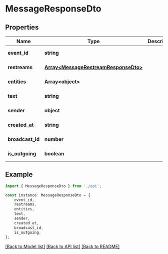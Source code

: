 # MessageResponseDto


## Properties

Name | Type | Description | Notes
------------ | ------------- | ------------- | -------------
**event_id** | **string** |  | [default to undefined]
**restreams** | [**Array&lt;MessageRestreamResponseDto&gt;**](MessageRestreamResponseDto.md) |  | [default to undefined]
**entities** | **Array&lt;object&gt;** |  | [default to undefined]
**text** | **string** |  | [default to undefined]
**sender** | **object** |  | [default to undefined]
**created_at** | **string** |  | [default to undefined]
**broadcast_id** | **number** |  | [default to undefined]
**is_outgoing** | **boolean** |  | [default to undefined]

## Example

```typescript
import { MessageResponseDto } from './api';

const instance: MessageResponseDto = {
    event_id,
    restreams,
    entities,
    text,
    sender,
    created_at,
    broadcast_id,
    is_outgoing,
};
```

[[Back to Model list]](../README.md#documentation-for-models) [[Back to API list]](../README.md#documentation-for-api-endpoints) [[Back to README]](../README.md)
